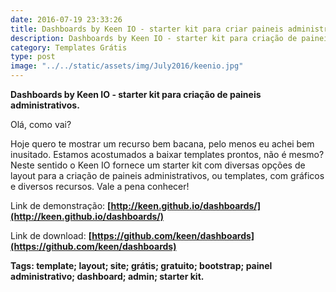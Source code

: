 ```yaml
---
date: 2016-07-19 23:33:26
title: Dashboards by Keen IO - starter kit para criar paineis administrativos com gráficos
description: Dashboards by Keen IO - starter kit para criação de paineis administrativos.
category: Templates Grátis
type: post
image: "../../static/assets/img/July2016/keenio.jpg"
---
```


**Dashboards by Keen IO - starter kit para criação de paineis administrativos.**

Olá, como vai?

Hoje quero te mostrar um recurso bem bacana, pelo menos eu achei bem inusitado. Estamos acostumados a baixar templates prontos, não é mesmo? Neste sentido o Keen IO fornece um starter kit com diversas opções de layout para a criação de paineis administrativos, ou templates, com gráficos e diversos recursos. Vale a pena conhecer!

Link de demonstração: **[http://keen.github.io/dashboards/](http://keen.github.io/dashboards/)**

Link de download: **[https://github.com/keen/dashboards](https://github.com/keen/dashboards)**

**Tags: template; layout; site; grátis; gratuito; bootstrap; painel administrativo; dashboard; admin; starter kit.**
